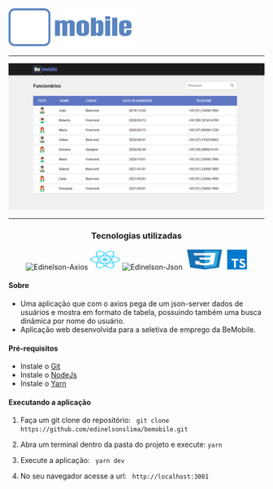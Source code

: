 <img src='./logo.svg'>
<div align="center">
<hr>
<img src='./bemobile.png'>

<hr>

### Tecnologias utilizadas


<img alt="Edinelson-Axios" height="40" width="80" src="https://user-images.githubusercontent.com/8939680/57233884-20344080-6fe5-11e9-8df3-0df1282e1574.png"> 

<img alt="Edinelson-React" height="40" width="60" src="https://raw.githubusercontent.com/devicons/devicon/master/icons/react/react-original.svg">

<img alt="Edinelson-Json" height="40" width="40" src="https://upload.wikimedia.org/wikipedia/commons/thumb/c/c9/JSON_vector_logo.svg/2048px-JSON_vector_logo.svg.png"> 

<img alt="Edinelson-CSS" height="40" width="80" src="https://raw.githubusercontent.com/devicons/devicon/master/icons/css3/css3-original.svg">

<img alt="Edinelson-Ts" height="40" width="40" src="https://raw.githubusercontent.com/devicons/devicon/master/icons/typescript/typescript-original.svg"> 


</div>

#### Sobre
- Uma aplicação que com o axios pega de um json-server dados de usuários e mostra em formato de tabela, possuindo também uma busca dinâmica por nome do usuário.
- Aplicação web desenvolvida para a seletiva de emprego da BeMobile.


#### Pré-requisitos

- Instale o [Git](https://git-scm.com/)
- Instale o [NodeJs](https://nodejs.org/pt-br/)
- Instale o [Yarn](https://yarnpkg.com/)

#### Executando a aplicação
1. Faça um git clone do repositório: ``` git clone https://github.com/edinelsonslima/bemobile.git```

2. Abra um terminal dentro da pasta do projeto e execute: ``` yarn ```

3. Execute a aplicação: ``` yarn dev```

4. No seu navegador acesse a url: ``` http://localhost:3001```